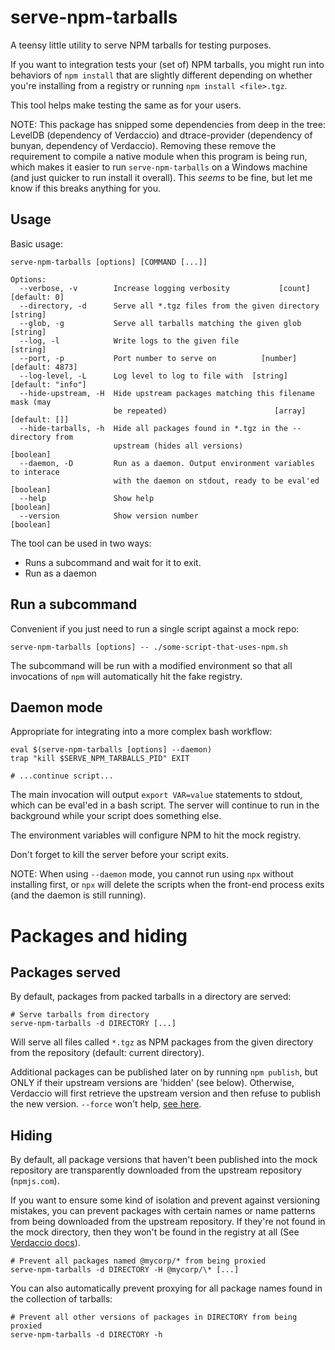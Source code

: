 # serve-npm-tarballs

A teensy little utility to serve NPM tarballs for testing purposes.

If you want to integration tests your (set of) NPM tarballs, you might
run into behaviors of `npm install` that are slightly different depending
on whether you're installing from a registry or running `npm install <file>.tgz`.

This tool helps make testing the same as for your users.

NOTE: This package has snipped some dependencies from deep in the tree: LevelDB
(dependency of Verdaccio) and dtrace-provider (dependency of bunyan, dependency
of Verdaccio). Removing these remove the requirement to compile a native module
when this program is being run, which makes it easier to run
`serve-npm-tarballs` on a Windows machine (and just quicker to run install it
overall). This *seems* to be fine, but let me know if this breaks anything for
you.

## Usage

Basic usage:

```
serve-npm-tarballs [options] [COMMAND [...]]

Options:
  --verbose, -v        Increase logging verbosity           [count] [default: 0]
  --directory, -d      Serve all *.tgz files from the given directory   [string]
  --glob, -g           Serve all tarballs matching the given glob       [string]
  --log, -l            Write logs to the given file                     [string]
  --port, -p           Port number to serve on          [number] [default: 4873]
  --log-level, -L      Log level to log to file with  [string] [default: "info"]
  --hide-upstream, -H  Hide upstream packages matching this filename mask (may
                       be repeated)                        [array] [default: []]
  --hide-tarballs, -h  Hide all packages found in *.tgz in the --directory from
                       upstream (hides all versions)                   [boolean]
  --daemon, -D         Run as a daemon. Output environment variables to interace
                       with the daemon on stdout, ready to be eval'ed  [boolean]
  --help               Show help                                       [boolean]
  --version            Show version number                             [boolean]
```

The tool can be used in two ways:

* Runs a subcommand and wait for it to exit.
* Run as a daemon

## Run a subcommand

Convenient if you just need to run a single script against a mock repo:

```
serve-npm-tarballs [options] -- ./some-script-that-uses-npm.sh
```

The subcommand will be run with a modified environment so that all invocations
of `npm` will automatically hit the fake registry.

## Daemon mode

Appropriate for integrating into a more complex bash workflow:

```
eval $(serve-npm-tarballs [options] --daemon)
trap "kill $SERVE_NPM_TARBALLS_PID" EXIT

# ...continue script...
```

The main invocation will output `export VAR=value` statements to stdout,
which can be eval'ed in a bash script. The server will continue to run
in the background while your script does something else.

The environment variables will configure NPM to hit the mock registry.

Don't forget to kill the server before your script exits.

NOTE: When using `--daemon` mode, you cannot run using `npx` without
installing first, or `npx` will delete the scripts when the front-end
process exits (and the daemon is still running).

# Packages and hiding

## Packages served

By default, packages from packed tarballs in a directory are served:

```
# Serve tarballs from directory
serve-npm-tarballs -d DIRECTORY [...]
```

Will serve all files called `*.tgz` as NPM packages from the given directory
from the repository (default: current directory).

Additional packages can be published later on by running `npm publish`, but
ONLY if their upstream versions are 'hidden' (see below). Otherwise,
Verdaccio will first retrieve the upstream version and then refuse to
publish the new version. `--force` won't help, [see here](https://github.com/verdaccio/verdaccio/issues/1435).

## Hiding

By default, all package versions that haven't been published into the mock
repository are transparently downloaded from the upstream repository
(`npmjs.com`).

If you want to ensure some kind of isolation and prevent against versioning
mistakes, you can prevent packages with certain names or name patterns from
being downloaded from the upstream repository. If they're not found in the mock
directory, then they won't be found in the registry at all (See [Verdaccio
docs](https://verdaccio.org/docs/en/packages)).

```
# Prevent all packages named @mycorp/* from being proxied
serve-npm-tarballs -d DIRECTORY -H @mycorp/\* [...]
```

You can also automatically prevent proxying for all package names found in
the collection of tarballs:

```
# Prevent all other versions of packages in DIRECTORY from being proxied
serve-npm-tarballs -d DIRECTORY -h
```
